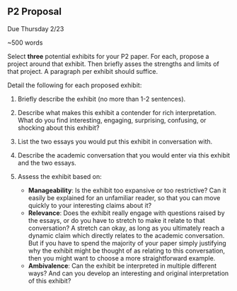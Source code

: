 ## P2 Proposal

Due Thursday 2/23

~500 words

Select **three** potential exhibits for your P2 paper. For each, propose a project around that exhibit. Then briefly asses the strengths and limits of that project. A paragraph per exhibit should suffice.

Detail the following for each proposed exhibit:

1. Briefly describe the exhibit (no more than 1-2 sentences).

2. Describe what makes this exhibit a contender for rich interpretation. What do you find interesting, engaging, surprising, confusing, or shocking about this exhibit?

3. List the two essays you would put this exhibit in conversation with. 

4. Describe the academic conversation that you would enter via this exhibit and the two essays.

5. Assess the exhibit based on:
    - **Manageability**: Is the exhibit too expansive or too restrictive? Can it easily be explained for an unfamiliar reader, so that you can move quickly to your interesting claims about it?
    - **Relevance**: Does the exhibit really engage with questions raised by the essays, or do you have to stretch to make it relate to that conversation? A stretch can okay, as long as you ultimately reach a dynamic claim which directly relates to the academic conversation. But if you have to spend the majority of your paper simply justifying why the exhibit might be thought of as relating to this conversation, then you might want to choose a more straightforward example.
    - **Ambivalence**: Can the exhibit be interpreted in multiple different ways? And can you develop an interesting and original interpretation of this exhibit?
